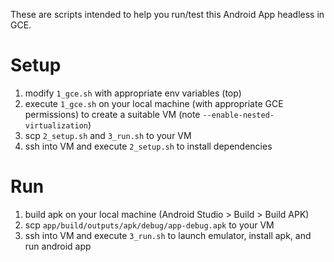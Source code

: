 These are scripts intended to help you run/test this Android App headless in GCE.

# Setup

1. modify `1_gce.sh` with appropriate env variables (top)
2. execute `1_gce.sh` on your local machine (with appropriate GCE permissions) to create a suitable VM (note `--enable-nested-virtualization`)
3. scp `2_setup.sh` and `3_run.sh` to your VM
4. ssh into VM and execute `2_setup.sh` to install dependencies

# Run
1. build apk on your local machine (Android Studio > Build > Build APK)
2. scp `app/build/outputs/apk/debug/app-debug.apk` to your VM
3. ssh into VM and execute `3_run.sh` to launch emulator, install apk, and run android app